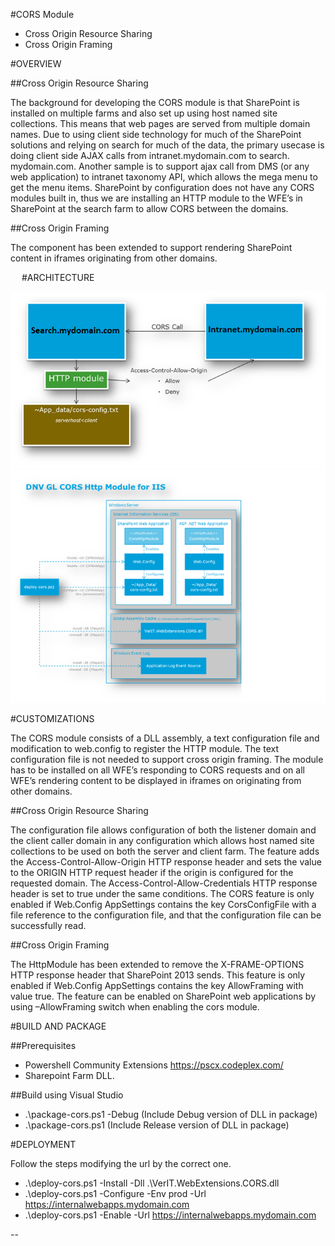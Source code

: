 
#CORS Module

-	Cross Origin Resource Sharing
-	Cross Origin Framing

#OVERVIEW

##Cross Origin Resource Sharing

The background for developing the CORS module is that SharePoint is installed on multiple farms and also set up using host named site collections. This means that web pages are served from multiple domain names.
Due to using client side technology for much of the SharePoint solutions and relying on search for much of the data, the primary usecase is doing client side AJAX calls from intranet.mydomain.com to search. mydomain.com. Another sample is to support ajax call from DMS (or any web application) to intranet taxonomy API, which allows the mega menu to get the menu items.
SharePoint by configuration does not have any CORS modules built in, thus we are installing an HTTP module to the WFE’s in SharePoint at the search farm to allow CORS between the domains.

##Cross Origin Framing

The component has been extended to support rendering SharePoint content in iframes originating from other domains.

 
#ARCHITECTURE

![VSTS build picture](./ARCHITECTURE/Diagram1.png)
![VSTS build picture](./ARCHITECTURE/Diagram2.png)

#CUSTOMIZATIONS

The CORS module consists of a DLL assembly, a text configuration file and modification to web.config to register the HTTP module. The text configuration file is not needed to support cross origin framing.
The module has to be installed on all WFE’s responding to CORS requests and on all WFE’s rendering content to be displayed in iframes on originating from other domains.

##Cross Origin Resource Sharing

The configuration file allows configuration of both the listener domain and the client caller domain in any configuration which allows host named site collections to be used on both the server and client farm.
The feature adds the Access-Control-Allow-Origin HTTP response header and sets the value to the ORIGIN HTTP request header if the origin is configured for the requested domain. The Access-Control-Allow-Credentials HTTP response header is set to true under the same conditions.
The CORS feature is only enabled if Web.Config AppSettings contains the key CorsConfigFile with a file reference to the configuration file, and that the configuration file can be successfully read.

##Cross Origin Framing

The HttpModule has been extended to remove the X-FRAME-OPTIONS HTTP response header that SharePoint 2013 sends.
This feature is only enabled if Web.Config AppSettings contains the key AllowFraming with value true.
The feature can be enabled on SharePoint web applications by using –AllowFraming switch when enabling the cors module.

#BUILD AND PACKAGE

##Prerequisites

 - Powershell Community Extensions https://pscx.codeplex.com/
 - Sharepoint Farm DLL.


##Build using Visual Studio

- .\package-cors.ps1 -Debug	               (Include Debug version of DLL in package)
- .\package-cors.ps1			           (Include Release version of DLL in package)

#DEPLOYMENT

Follow the steps  modifying the url by the correct one.

- .\deploy-cors.ps1 -Install -Dll .\VerIT.WebExtensions.CORS.dll
- .\deploy-cors.ps1 -Configure -Env prod -Url https://internalwebapps.mydomain.com
- .\deploy-cors.ps1 -Enable -Url https://internalwebapps.mydomain.com
 

 --
